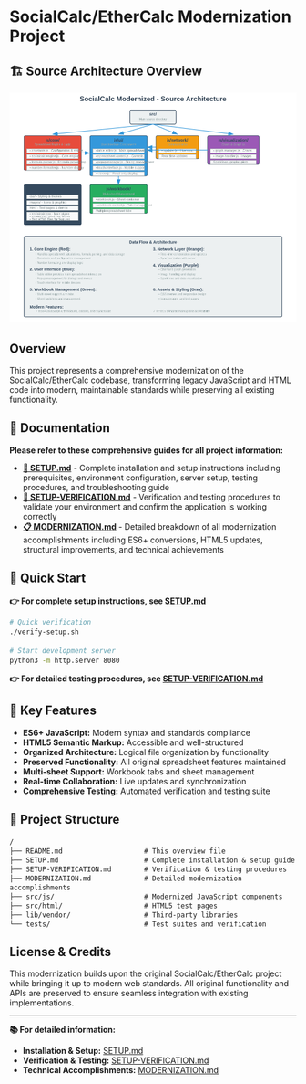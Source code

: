 # SocialCalc/EtherCalc Modernization Project

## 🏗️ Source Architecture Overview

![SocialCalc Source Architecture](./svgviewer-png-output.png)

## Overview

This project represents a comprehensive modernization of the SocialCalc/EtherCalc codebase, transforming legacy JavaScript and HTML code into modern, maintainable standards while preserving all existing functionality.

## 📖 Documentation

**Please refer to these comprehensive guides for all project information:**

- **[🚀 SETUP.md](SETUP.md)** - Complete installation and setup instructions including prerequisites, environment configuration, server setup, testing procedures, and troubleshooting guide
- **[🧪 SETUP-VERIFICATION.md](SETUP-VERIFICATION.md)** - Verification and testing procedures to validate your environment and confirm the application is working correctly  
- **[📋 MODERNIZATION.md](MODERNIZATION.md)** - Detailed breakdown of all modernization accomplishments including ES6+ conversions, HTML5 updates, structural improvements, and technical achievements

## 🚀 Quick Start

**👉 For complete setup instructions, see [SETUP.md](SETUP.md)**

```bash
# Quick verification
./verify-setup.sh

# Start development server
python3 -m http.server 8080
```

**👉 For detailed testing procedures, see [SETUP-VERIFICATION.md](SETUP-VERIFICATION.md)**

## 🎯 Key Features

- **ES6+ JavaScript:** Modern syntax and standards compliance
- **HTML5 Semantic Markup:** Accessible and well-structured
- **Organized Architecture:** Logical file organization by functionality
- **Preserved Functionality:** All original spreadsheet features maintained
- **Multi-sheet Support:** Workbook tabs and sheet management
- **Real-time Collaboration:** Live updates and synchronization
- **Comprehensive Testing:** Automated verification and testing suite

## 📁 Project Structure

```
/
├── README.md                    # This overview file
├── SETUP.md                     # Complete installation & setup guide
├── SETUP-VERIFICATION.md        # Verification & testing procedures
├── MODERNIZATION.md             # Detailed modernization accomplishments
├── src/js/                      # Modernized JavaScript components
├── src/html/                    # HTML5 test pages
├── lib/vendor/                  # Third-party libraries
└── tests/                       # Test suites and verification
```

##  License & Credits

This modernization builds upon the original SocialCalc/EtherCalc project while bringing it up to modern web standards. All original functionality and APIs are preserved to ensure seamless integration with existing implementations.

---

**📚 For detailed information:**
- **Installation & Setup:** [SETUP.md](SETUP.md)  
- **Verification & Testing:** [SETUP-VERIFICATION.md](SETUP-VERIFICATION.md)
- **Technical Accomplishments:** [MODERNIZATION.md](MODERNIZATION.md)